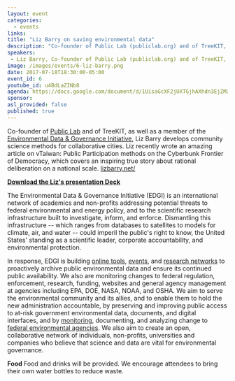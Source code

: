 ```yaml
---
layout: event
categories:
  - events
links:
title: "Liz Barry on saving environmental data"
description: "Co-founder of Public Lab (publiclab.org) and of TreeKIT, as well as a member of the Environmental Data & Governance Initiative, Liz Barry develops community science methods for collaborative cities. Liz recently wrote an amazing article on vTaiwan: Public Participation methods on the Cyberbunk Frontier of Democracy, which covers an inspiring true story about rational deliberation on a national scale. lizbarry.net/ "
speakers:
 - Liz Barry, Co-founder of Public Lab (publiclab.org) and of TreeKIT, as well as a member of the Environmental Data & Governance Initiative
image: /images/events/6-liz-barry.png
date: 2017-07-18T18:30:00-05:00
event_id: 6
youtube_id: u4BdLaZINb8
agenda: https://docs.google.com/document/d/1UisaGcXF2jUXTGjhAXhdn3EjZMzhpg0VUN5QxkymvPo/edit
sponsor:
asl_provided: false
published: true
---
```


Co-founder of [Public Lab](publiclab.org) and of TreeKIT, as well as a member of the [Environmental Data & Governance Initiative](http://envirodatagov.org), Liz Barry develops community science methods for collaborative cities. Liz recently wrote an amazing article on vTaiwan: Public Participation methods on the Cyberbunk Frontier of Democracy, which covers an inspiring true story about rational deliberation on a national scale. [lizbarry.net/](lizbarry.net)

**[Download the Liz's presentation Deck](https://www.dropbox.com/s/04g11b8xhlytjln/lizbarry_deck.pdf?dl=0)**

The Environmental Data & Governance Initiative (EDGI) is an international network of academics and non-profits addressing potential threats to federal environmental and energy policy, and to the scientific research infrastructure built to investigate, inform, and enforce. Dismantling this infrastructure -- which ranges from databases to satellites to models for climate, air, and water -- could imperil the public's right to know, the United States' standing as a scientific leader, corporate accountability, and environmental protection.

In response, EDGI is building [online tools](https://envirodatagov.org/event-toolkit/), [events](https://envirodatagov.org/events/), and [research networks](https://envirodatagov.org/about/) to proactively archive public environmental data and ensure its continued public availability. We also are monitoring changes to federal regulation, enforcement, research, funding, websites and general agency management at agencies including EPA, DOE, NASA, NOAA, and OSHA. We aim to serve the environmental community and its allies, and to enable them to hold the new administration accountable, by preserving and improving public access to at-risk government environmental data, documents, and digital interfaces, and by [monitoring](https://envirodatagov.org/website-monitoring/), documenting, and analyzing change to [federal environmental agencies](https://envirodatagov.org/agency-forecasts/). We also aim to create an open, collaborative network of individuals, non-profits, universities and companies who believe that science and data are vital for environmental governance.

**Food** Food and drinks will be provided. We encourage attendees to bring their own water bottles to reduce waste.

